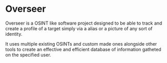 # Overseer

Overseer is a OSINT like software project designed to be able to track and create a profile of a target simply via a alias or a picture of any sort of identity.

It uses multiple existing OSINTs and custom made ones alongside other tools to create an effective and efficient database of information gatheted on the specified user.
